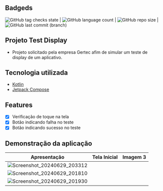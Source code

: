 ## Badgeds
![GitHub tag checks state](https://img.shields.io/github/checks-status/clopesbraga/DisplayTest/master)  | ![GitHub language count](https://img.shields.io/github/languages/count/clopesbraga/DisplayTest) |  ![GitHub repo size](https://img.shields.io/github/repo-size/clopesbraga/DisplayTest) |  ![GitHub last commit (branch)](https://img.shields.io/github/last-commit/clopesbraga/DisplayTest/master)


## Projeto Test Display

- Projeto solicitado pela empresa Gertec afim de simular um teste de display de um aplicativo.

## Tecnologia utilizada
<!--ts-->
   * [Kotlin](#Sobre)
   * [Jetpack Compose](#tabela-de-conteudo)
<!--te-->

## Features

- [x] Verificação de toque na tela
- [x] Botão indicando falha no teste
- [x] Botão indicando sucesso no teste

## Demonstração da aplicação

| Apresentação | Tela Inicial | Imagem 3 |
|----------|----------|----------|
|![Screenshot_20240629_203312](https://github.com/clopesbraga/DisplayTest/assets/58059669/b3509c3d-1303-4fec-8c7a-b910a7048817) |
|![Screenshot_20240629_201810](https://github.com/clopesbraga/DisplayTest/assets/58059669/3d197d8c-879b-4585-a32e-0086d28c2734) |
|![Screenshot_20240629_201930](https://github.com/clopesbraga/DisplayTest/assets/58059669/f0f4c917-f0a7-4596-8f6e-d569213aea83) |
